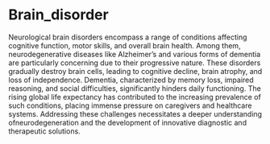 # Brain_disorder

Neurological brain disorders encompass a range of conditions affecting cognitive function, motor skills, and overall brain health. Among them, neurodegenerative diseases like Alzheimer’s and various forms of dementia are particularly concerning due to their progressive nature. These disorders gradually destroy brain cells, leading to cognitive decline, brain atrophy, and loss of independence. Dementia, characterized by memory loss, impaired reasoning, and social difficulties, significantly hinders daily functioning. The rising global life expectancy has contributed to the increasing prevalence of such conditions, placing immense pressure on caregivers and healthcare systems. Addressing these challenges necessitates a deeper understanding ofneurodegeneration and the development of innovative diagnostic and therapeutic solutions.
